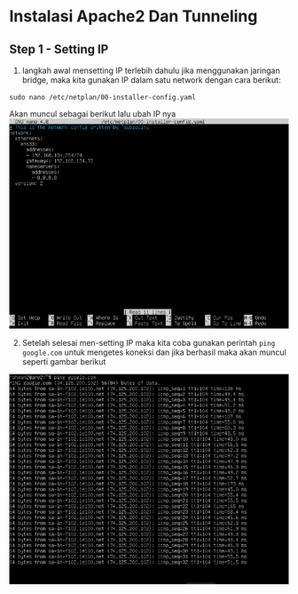 # Instalasi Apache2 Dan Tunneling

## Step 1 - Setting IP

1. langkah awal mensetting IP terlebih dahulu jika menggunakan jaringan bridge, maka kita gunakan IP dalam satu network dengan cara berikut:

```
sudo nano /etc/netplan/00-installer-config.yaml
```
Akan muncul sebagai berikut lalu ubah IP nya
![Img 1](assets/2.png)

2. Setelah selesai men-setting IP maka kita coba gunakan perintah `ping google.com` untuk mengetes koneksi dan jika berhasil maka akan muncul seperti gambar berikut

![Img 1](assets/3.png)
